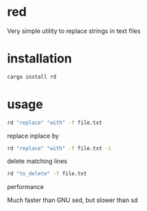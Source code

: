 # red
Very simple utility to replace strings in text files

# installation
```bash
cargo install rd
```

# usage

```bash
rd "replace" "with" -f file.txt
```

replace inplace by

```bash
rd "replace" "with" -f file.txt -i
```

delete matching lines

```bash
rd "to_delete" -f file.txt
```
performance

Much faster than GNU sed, but slower than sd
